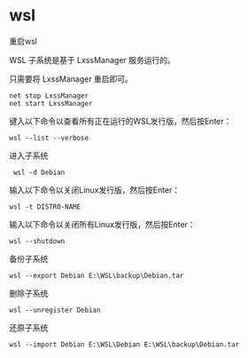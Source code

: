 # wsl



重启wsl

WSL 子系统是基于 LxssManager 服务运行的。

只需要将 LxssManager 重启即可。

```clike
net stop LxssManager
net start LxssManager
```

键入以下命令以查看所有正在运行的WSL发行版，然后按Enter：

```
wsl --list --verbose
```

进入子系统

```
 wsl -d Debian
```

输入以下命令以关闭Linux发行版，然后按Enter：

```
wsl -t DISTRO-NAME
```

输入以下命令以关闭所有Linux发行版，然后按Enter：

```
wsl --shutdown
```

备份子系统

```
wsl --export Debian E:\WSL\backup\Debian.tar
```

删除子系统

```shell
wsl --unregister Debian
```

还原子系统

```
wsl --import Debian E:\WSL\Debian E:\WSL\backup\Debian.tar
```



